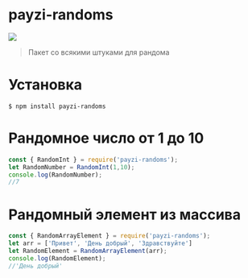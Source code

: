 # payzi-randoms

[![](https://nodei.co/npm/payzi-randoms.png?downloads=true&downloadRank=true&stars=true)](https://www.npmjs.com/package/payzi-randoms/)

> Пакет со всякими штуками для рандома

# Установка

```
$ npm install payzi-randoms
```

# Рандомное число от 1 до 10

```js
const { RandomInt } = require('payzi-randoms');
let RandomNumber = RandomInt(1,10);
console.log(RandomNumber);
//7
```

# Рандомный элемент из массива

```js
const { RandomArrayElement } = require('payzi-randoms');
let arr = ['Привет', 'День добрый', 'Здравствуйте']
let RandomElement = RandomArrayElement(arr);
console.log(RandomElement);
//'День добрый'
```